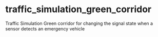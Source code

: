 # traffic_simulation_green_corridor
Traffic Simulation Green corridor for changing the signal state when a sensor detects an emergency vehicle
